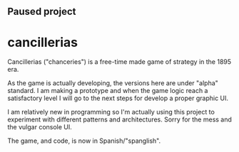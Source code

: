 ## Paused project

# cancillerias

Cancillerias ("chanceries") is a free-time made game of strategy in the 1895 era.

As the game is actually developing, the versions here are under "alpha" standard. I am making a prototype and when the game logic reach a satisfactory level I will go to the next steps for develop a proper graphic UI.

I am relatively new in programming so I'm actually using this project to experiment with different patterns and architectures. Sorry for the mess and the vulgar console UI.

The game, and code, is now in Spanish/"spanglish".
